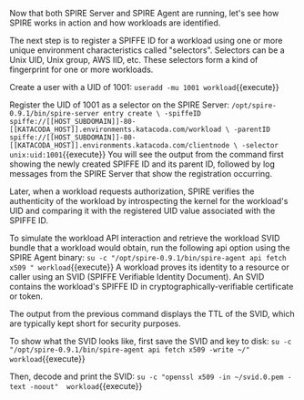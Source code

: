 Now that both SPIRE Server and SPIRE Agent are running, let's see how SPIRE works in action and how workloads are identified.

The next step is to register a SPIFFE ID for a workload using one or more unique environment characteristics called "selectors". Selectors can be a Unix UID, Unix group, AWS IID, etc. These selectors form a kind of fingerprint for one or more workloads.

Create a user with a UID of 1001:
`useradd -mu 1001 workload`{{execute}}

Register the UID of 1001 as a selector on the SPIRE Server:
`/opt/spire-0.9.1/bin/spire-server entry create \
-spiffeID spiffe://[[HOST_SUBDOMAIN]]-80-[[KATACODA_HOST]].environments.katacoda.com/workload \
-parentID spiffe://[[HOST_SUBDOMAIN]]-80-[[KATACODA_HOST]].environments.katacoda.com/clientnode \
-selector unix:uid:1001`{{execute}}
You will see the output from the command first showing the newly created SPIFFE ID and its parent ID, followed by log messages from the SPIRE Server that show the registration occurring.

Later, when a workload requests authorization, SPIRE verifies the authenticity of the workload by introspecting the kernel for the workload's UID and comparing it with the registered UID value associated with the SPIFFE ID.

To simulate the workload API interaction and retrieve the workload SVID bundle that a workload would obtain, run the following api option using the SPIRE Agent binary:
`su -c "/opt/spire-0.9.1/bin/spire-agent api fetch x509 " workload`{{execute}}
A workload proves its identity to a resource or caller using an SVID (SPIFFE Verifiable Identity Document). An SVID contains the workload's SPIFFE ID in cryptographically-verifiable certificate or token.

The output from the previous command displays the TTL of the SVID, which are typically kept short for security purposes.

To show what the SVID looks like, first save the SVID and key to disk:
`su -c "/opt/spire-0.9.1/bin/spire-agent api fetch x509 -write ~/" workload`{{execute}}

Then, decode and print the SVID:
`su -c "openssl x509 -in ~/svid.0.pem -text -noout"  workload`{{execute}} 
